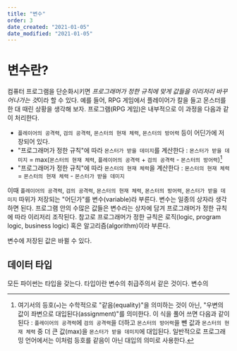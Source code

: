 ```yaml
---
title: "변수"
order: 3
date_created: "2021-01-05"
date_modified: "2021-01-05"
---
```


# 변수란?

컴퓨터 프로그램을 단순화시키면 *프로그래머가 정한 규칙에 맞게 값들을 이리저리 바꾸어나가는 것*이라 할 수 있다. 예를 들어, RPG 게임에서 플레이어가 칼을 들고 몬스터를 한 대 때린 상황을 생각해 보자. 프로그램(RPG 게임)은 내부적으로 이 과정을 다음과 같이 처리한다.

- `플레이어의 공격력`, `검의 공격력`, `몬스터의 현재 체력`, `몬스터의 방어력` 등이 어딘가에 저장되어 있다.
- "프로그래머가 정한 규칙"에 따라 `몬스터가 받을 데미지`를 계산한다 : `몬스터가 받을 데미지` = max(`몬스터의 현재 체력`, `플레이어의 공격력` + `검의 공격력` - `몬스터의 방어력`)[^1]
- "프로그래머가 정한 규칙"에 따라 `몬스터의 현재 체력`을 계산한다 : `몬스터의 현재 체력` = `몬스터의 현재 체력` - `몬스터가 받을 데미지`

[^1]: 여기서의 등호(`=`)는 수학적으로 "같음(equality)"을 의미하는 것이 아닌, "우변의 값이 좌변으로 대입된다(assignment)"를 의미한다. 이 식을 풀어 쓰면 다음과 같이 된다 : `플레이어의 공격력`에 `검의 공격력`을 더하고 `몬스터의 방어력`을 뺀 값과 `몬스터의 현재 체력` 중 더 큰 값(max)을 `몬스터가 받을 데미지`에 대입된다. 일반적으로 프로그래밍 언어에서는 이처럼 등호를 같음이 아닌 대입의 의미로 사용한다.

이때 `플레이어의 공격력`, `검의 공격력`, `몬스터의 현재 체력`, `몬스터의 방어력`, `몬스터가 받을 데미지` 따위가 저장되는 "어딘가"를 변수(variable)라 부른다. 변수는 일종의 상자라 생각하면 된다. 프로그램 안의 수많은 값들은 변수라는 상자에 담겨 프로그래머가 정한 규칙에 따라 이리저리 조작된다. 참고로 프로그래머가 정한 규칙은 로직(logic, program logic, business logic) 혹은 알고리즘(algorithm)이라 부른다.

변수에 저장된 값은 바뀔 수 있다. 

## 데이터 타입

모든 파이썬는 타입을 갖는다. 타입이란 변수의 취급주의서 같은 것이다. 변수의






